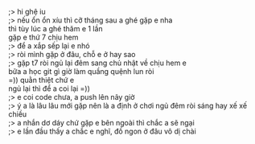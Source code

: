 ;> hi ghệ iu<br>
;> nếu ổn ổn xíu thì cỡ tháng sau a ghé gặp e nha<br>
thì tùy lúc a ghé thăm e 1 lần<br>
gặp e thứ 7 chịu hem<br>
;> để a xắp sếp lại e nhó <br>
;> ròi mình gặp ở đâu, chỗ e ở hay sao<br>
;> gặp t7 ròi ngủ lại đêm sang chủ nhật về chịu hem e<br>
bữa a học git gì giờ làm quầng quệnh lun ròi<br>
=)) quằn thiệt chứ e<br>
ngủ lại thì để a coi lại =))<br>
;> e coi code chưa, a push lên nãy giờ<br>
;> ý a là lâu lâu mới gặp nên là a định ở chơi ngủ đêm ròi sáng hay xế xế chiều<br>
;> a nhắn dơ dáy chứ gặp e bên ngoài thì chắc a sẽ ngại<br>
;> e lần đầu thấy a chắc e nghĩ, đồ ngon ở đâu vô dị chài

